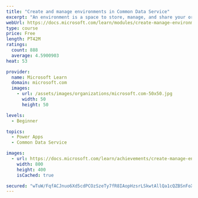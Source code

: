 ```yaml
---
title: "Create and manage environments in Common Data Service"
excerpt: "An environment is a space to store, manage, and share your organization's business data that is stored within an instance of a Common Data Service database.  You can set up one or many environments, depending on the needs of your organization. This module explores these environments and how you can use them with instances of Common Data Service databases."
webUrl: https://docs.microsoft.com/learn/modules/create-manage-environments/
type: course
price: Free
length: PT42M
ratings:
  count: 888
  average: 4.5900903
heat: 53

provider:
  name: Microsoft Learn
  domain: microsoft.com
  images:
    - url: /assets/images/organizations/microsoft.com-50x50.jpg
      width: 50
      height: 50

levels:
  - Beginner

topics:
  - Power Apps
  - Common Data Service

images:
  - url: https://docs.microsoft.com/learn/achievements/create-manage-environments-social.png
    width: 800
    height: 400
    isCached: true

secured: "wTuW/FqfACJnuo6Xd5cdPCOzSzeTy7fR8IAopHzsrLSkwtAllQa1cQZBSnFoXj11lBxDtpylST9f9QDrQQDlBoHd3uZ7m2EcXgfgoI4hoCNPzfVCGbJgA1aXi4qTdotlcG9BAcoz0JAbds8bMmPth+X+gVg9qH0T8CyQH5ZPgFNzs4WZKDZvBHLME/29qIag6wdzC+FwlPGPfhdgDedBSwWejSK5A+Ma3jKxF7maj/LqcOpFrgnCcJJkxiUYbI3NrGOfyw1qqOZOpWsUaN33VYPPOlkWWJyNM7LBmgnkRAyocrIhHoAXNaz8Onzn+VeUkhIUKdS4HzUw1U6KupKXDMwS7uOrxQpkNzjoRWGWfv3Ee7DCJxn8NrwB8M20eQzbOMJEF/GCwn0SDRM4x++ckrE0V/qXqSJ7Fjm0brunuXo=;FjpVWNse5ic+pyv9eU2XBw=="
---
```


